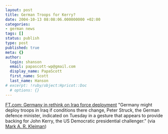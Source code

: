 ```yaml
---
layout: post
title: German Troops for Kerry?
date: 2004-10-13 08:08:06.000000000 +02:00
categories:
- german news
tags: []
status: publish
type: post
published: true
meta: {}
author:
  login: shanson
  email: papascott-wp@gmail.com
  display_name: PapaScott
  first_name: Scott
  last_name: Hanson
# excerpt: !ruby/object:Hpricot::Doc
  # options: {}
---
```

<p><a title="FT.com / World / Europe - Germany in rethink on Iraq force deployment" href="http://news.ft.com/cms/s/0b76459e-1c80-11d9-8d72-00000e2511c8.html">FT.com: Germany in rethink on Iraq force deployment</a> "Germany might deploy troops in Iraq if conditions there change, Peter Struck, the German defence minister, indicated on Tuesday in a gesture that appears to provide backing for John Kerry, the US Democratic presidential challenger." (via <a title="Mark A. R. Kleiman: Kerry's fantasy" href="http://www.markarkleiman.com/archives/the_war_in_iraq_/2004/10/kerrys_fantasy.php">Mark A. R. Kleiman</a>)</p>
